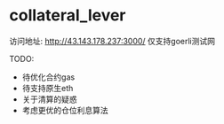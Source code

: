 # collateral_lever
访问地址: http://43.143.178.237:3000/     仅支持goerli测试网

TODO:

* 待优化合约gas
* 待支持原生eth
* 关于清算的疑惑
* 考虑更优的仓位利息算法

